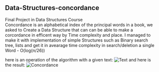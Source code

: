 ## Data-Structures-concordance
Final Project in Data Structures Course<br/>
Concordance is an alphabetical index of the principal words in a book, we asked to Create a Data Structure that can can be able to 
make a corcordance in efficent way by Time complexity and place.
I managed to make it with implementation of simple Structures such as Binary search tree, lists and get it in avearage time complexity
in search/deletion a single Word - O(log(n/26))

here is an operation of the algorithm with a given text:
![Text](https://user-images.githubusercontent.com/66008710/116216407-42cf3f00-a751-11eb-96c7-9c1b443854f0.jpg)
and here is the result:
![Concordance](https://user-images.githubusercontent.com/66008710/116216393-3f3bb800-a751-11eb-9dc6-6b50c585c9c2.jpg)

